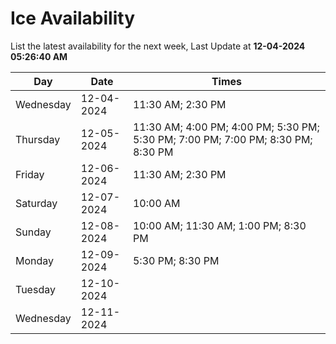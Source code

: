 # Ice Availability

List the latest availability for the next week, Last Update at **12-04-2024 05:26:40 AM**

| Day         | Date        | Times       |
| ----------- | ----------- | ----------- |
|Wednesday|12-04-2024|11:30 AM; 2:30 PM|
|Thursday|12-05-2024|11:30 AM; 4:00 PM; 4:00 PM; 5:30 PM; 5:30 PM; 7:00 PM; 7:00 PM; 8:30 PM; 8:30 PM|
|Friday|12-06-2024|11:30 AM; 2:30 PM|
|Saturday|12-07-2024|10:00 AM|
|Sunday|12-08-2024|10:00 AM; 11:30 AM; 1:00 PM; 8:30 PM|
|Monday|12-09-2024|5:30 PM; 8:30 PM|
|Tuesday|12-10-2024||
|Wednesday|12-11-2024||
